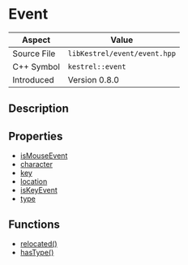 # Event
| Aspect | Value |
| --- | --- |
| Source File | `libKestrel/event/event.hpp` |
| C++ Symbol | `kestrel::event` |
| Introduced | Version 0.8.0 |
## Description

## Properties

 - [isMouseEvent](isMouseEvent.md)
 - [character](character.md)
 - [key](key.md)
 - [location](location.md)
 - [isKeyEvent](isKeyEvent.md)
 - [type](type.md)
## Functions

 - [relocated()](relocated.md)
 - [hasType()](hasType.md)
